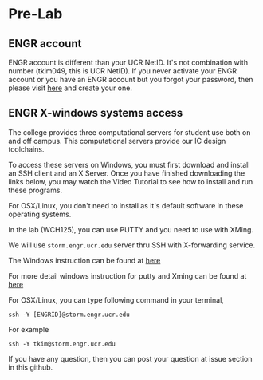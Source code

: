 # Pre-Lab

## ENGR account


ENGR account is different than your UCR NetID. It's not combination with number (tkim049, this is UCR NetID). If you never activate your ENGR account or you have an ENGR account but you forgot your password, then please visit [here](https://www.engr.ucr.edu/secured/systems/login.php) and create your one.


## ENGR X-windows systems access

The college provides three computational servers for student use both on and off campus. This computational servers provide our IC design toolchains.

To access these servers on Windows, you must first download and install an SSH client and an X Server.  Once you have finished downloading the links below, you may watch the Video Tutorial to see how to install and run these programs.

For OSX/Linux, you don't need to install as it's default software in these operating systems.

In the lab (WCH125), you can use PUTTY and you need to use with XMing.

We will use `storm.engr.ucr.edu` server thru SSH with X-forwarding service.

The Windows instruction can be found at [ here ](http://systems.engr.ucr.edu/tutorials/computational.html)

For more detail windows instruction for putty and Xming can be found at [ here ](http://www.geo.mtu.edu/geoschem/docs/putty_install.html)

For OSX/Linux, you can type following command in your terminal,

`ssh -Y [ENGRID]@storm.engr.ucr.edu`

For example

`ssh -Y tkim@storm.engr.ucr.edu`

If you have any question, then you can post your question at issue section in this github.
